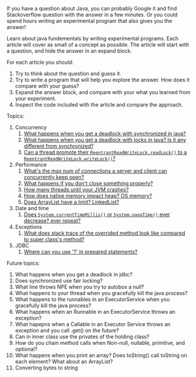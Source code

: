 If you have a question about Java, you can probably Google it and find Stackoverflow question with the answer in a few minutes.
Or you could spend hours writing an experimental program that also gives you the answer!

Learn about java fundementals by writing experimental programs.
Each article will cover as small of a concept as possible.
The article will start with a question, and hide the answer in an expand block.

For each article you should:

1. Try to think about the question and guess it.
2. Try to write a program that will help you explore the answer. How does it
   compare with your guess?
3. Expand the answer block, and compare with your what you learned from your
   experiment.
4. Inspect the code included with the article and compare the approach.


Topics:

1. Concurrency
    1. [What happens when you get a deadlock with synchronized in java?](deadlock_synchronized/README.md)
    1. [What happens when you get a deadlock with locks in java? Is it any different from synchronized?](deadlock_lock/README.md)
    1. [Can a thread promote their `ReentrantReadWriteLock.readLock()` to a `ReentrantReadWriteLock.writeLock()`?](read_write_lock_promotion/README.md)
5. Performance
    1. [What's the max num of connections a server and client can concurrently keep open?](max_connections/README.md)
    1. [What happens if you don't close something properly?](resource_leaks/README.md)
    1. [How many threads until your JVM crashes?](native_memory_impact/README.md)
    1. [How does native memory impact heap? OS memory?](create_threads_until_crash/README.md)
    1. [Does ArrayList have a limit? LinkedList?](large_array/README.md)
2. Date and time
    1. [Does `System.currentTimeMillis()` or `System.nanoTime()` ever decrease? ever repeat?](millis_nanos_repeat_or_decrease/README.md)
3. Exceptions
    1. [What does stack trace of the overrided method look like compared to super class's method?](stack_trace_super_sub_classes/README.md)
4. JDBC
    1. [Where can you use '?' in prepared statements?](prepared_statement_limits/README.md)

Future topics:

1. What happens when you get a deadlock in jdbc?
1. Does synchronized use fair locking?
1. What line throws NPE when you try to autobox a null?
1. What happens to your thread when you gracefully kill the java process?
1. What happens to the runnables in an ExecutorService when you gracefully kill the java process?
1. What happens when an Runnable in an ExecutorService throws an exception?
1. What hapepns when a Callable in an Executor Service throws an exception and
   you call .get() on the future?
1. Can in inner class use the privates of the holding class?
1. How do you chain method calls when Non-null, nullable, primitive, and
   optional?
1. What happens when you print an array? Does toString() call toString on each
    element? What about an ArrayList?
1. Converting bytes to string
